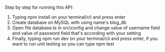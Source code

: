 Step by step for running this API:
1) Typing npm install on your terminal/cli and press enter
2) Create database on MySQL with using name's blog_db
3) Open file database.ts in src\config and change value of username field and value of password field that's according with your setting
4) Finally, typing npm run dev on your terminal/cli and press enter, if you want to run unit testing so you can type npm test